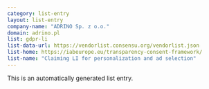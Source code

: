 ```yaml
---
category: list-entry
layout: list-entry
company-name: "ADRINO Sp. z o.o."
domain: adrino.pl
list: gdpr-li
list-data-url: https://vendorlist.consensu.org/vendorlist.json
list-home: https://iabeurope.eu/transparency-consent-framework/
list-name: "Claiming LI for personalization and ad selection"
---
```


This is an automatically generated list entry.
